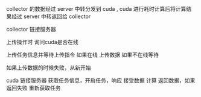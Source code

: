 collector 的数据经过 server 中转分发到 cuda , cuda 进行耗时计算后将计算结果经过 server 中转返回给 collector



collector 链接服务器 

上传操作时
询问cuda是否在线

上传任务信息并等待上传指令
如果在线 上传数据
如果不在线等待

如果上传数据的时候失败，从新开始



cuda 链接服务器
获取任务信息，开启任务，响应
接受数据
计算
返回数据，如果返回失败 重新获取任务

